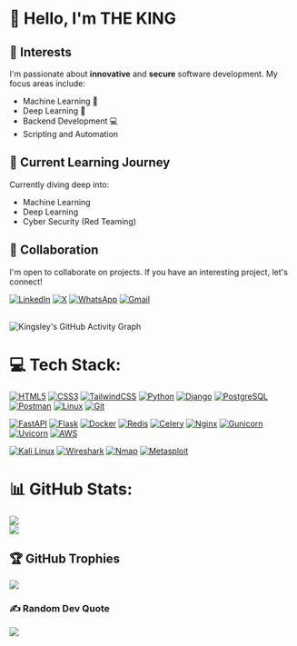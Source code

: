 # 👋 Hello, I'm THE KING

## 👀 Interests
I'm passionate about **innovative** and **secure** software development. My focus areas include:
- Machine Learning 🤖
- Deep Learning 🧠
- Backend Development 💻
- Scripting and Automation

## 🌱 Current Learning Journey
Currently diving deep into:
- Machine Learning
- Deep Learning
- Cyber Security (Red Teaming)
  


## 💞️ Collaboration
I'm open to collaborate on projects. If you have an interesting project, let's connect!


[![LinkedIn](https://img.shields.io/badge/LinkedIn-%230077B5.svg?logo=linkedin&logoColor=white)](https://www.linkedin.com/in/kingsleyesisi/) [![X](https://img.shields.io/badge/X-black.svg?logo=X&logoColor=white)](https://twitter.com/kingsleyesisi) [![WhatsApp](https://img.shields.io/badge/WhatsApp-green.svg?logo=WhatsApp&logoColor=white)](https://wa.me/+2349150309346) 
[![Gmail](https://img.shields.io/badge/-Gmail-c14438?style=flat&logo=Gmail&logoColor=white)](mailto:kingsleyesisi@yahoo.com)

<br/>

<img align="center" src="https://github-readme-activity-graph.vercel.app/graph?username=kingsleyesisi&bg_color=1a1b27&color=1f6feb&line=38bcad&point=628fdb&area=true&hide_border=true" alt="Kingsley's GitHub Activity Graph" />

<br />


# 💻 Tech Stack:
[![HTML5](https://img.shields.io/badge/html5-%23E34F26.svg?style=for-the-badge&logo=html5&logoColor=white)](https://developer.mozilla.org/en-US/docs/Web/HTML)
[![CSS3](https://img.shields.io/badge/css3-%231572B6.svg?style=for-the-badge&logo=css3&logoColor=white)](https://developer.mozilla.org/en-US/docs/Web/CSS)
[![TailwindCSS](https://img.shields.io/badge/tailwindcss-%2306B6D4.svg?style=for-the-badge&logo=tailwind-css&logoColor=white)](https://tailwindcss.com)
[![Python](https://img.shields.io/badge/python-%233776AB.svg?style=for-the-badge&logo=python&logoColor=white)](https://www.python.org)
[![Django](https://img.shields.io/badge/django-%23092E20.svg?style=for-the-badge&logo=django&logoColor=white)](https://www.djangoproject.com)
[![PostgreSQL](https://img.shields.io/badge/postgresql-%23336791.svg?style=for-the-badge&logo=postgresql&logoColor=white)](https://www.postgresql.org)
[![Postman](https://img.shields.io/badge/postman-%23FF6C37.svg?style=for-the-badge&logo=postman&logoColor=white)](https://www.postman.com)
[![Linux](https://img.shields.io/badge/linux-%23FCC624.svg?style=for-the-badge&logo=linux&logoColor=black)](https://www.kernel.org)
[![Git](https://img.shields.io/badge/git-%23F05032.svg?style=for-the-badge&logo=git&logoColor=white)](https://git-scm.com)

[![FastAPI](https://img.shields.io/badge/fastapi-%23009688.svg?style=for-the-badge&logo=fastapi&logoColor=white)](https://fastapi.tiangolo.com/)
[![Flask](https://img.shields.io/badge/flask-%23000000.svg?style=for-the-badge&logo=flask&logoColor=white)](https://flask.palletsprojects.com/)
[![Docker](https://img.shields.io/badge/docker-%232496ED.svg?style=for-the-badge&logo=docker&logoColor=white)](https://www.docker.com/)
[![Redis](https://img.shields.io/badge/redis-%23DC382D.svg?style=for-the-badge&logo=redis&logoColor=white)](https://redis.io/)
[![Celery](https://img.shields.io/badge/celery-%2337814A.svg?style=for-the-badge&logo=celery&logoColor=white)](https://docs.celeryq.dev/)
[![Nginx](https://img.shields.io/badge/nginx-%23009639.svg?style=for-the-badge&logo=nginx&logoColor=white)](https://www.nginx.com/)
[![Gunicorn](https://img.shields.io/badge/gunicorn-%234B8BBE.svg?style=for-the-badge&logo=gunicorn&logoColor=white)](https://gunicorn.org/)
[![Uvicorn](https://img.shields.io/badge/uvicorn-%23323330.svg?style=for-the-badge&logo=uvicorn&logoColor=white)](https://www.uvicorn.org/)
[![AWS](https://img.shields.io/badge/aws-%23232F3E.svg?style=for-the-badge&logo=amazon-aws&logoColor=white)](https://aws.amazon.com/)

[![Kali Linux](https://img.shields.io/badge/Kali-%2300282A.svg?style=for-the-badge&logo=kali-linux&logoColor=white)](https://www.kali.org/)
[![Wireshark](https://img.shields.io/badge/Wireshark-%23007ACC.svg?style=for-the-badge&logo=wireshark&logoColor=white)](https://www.wireshark.org/)
[![Nmap](https://img.shields.io/badge/Nmap-%23EE4C2C.svg?style=for-the-badge&logo=nmap&logoColor=white)](https://nmap.org/)
[![Metasploit](https://img.shields.io/badge/Metasploit-%23B90505.svg?style=for-the-badge&logo=metasploit&logoColor=white)](https://www.metasploit.com/)


# 📊 GitHub Stats:
![](https://github-readme-streak-stats.herokuapp.com/?user=kingsleyesisi&theme=dark&hide_border=false)<br/>
![](https://github-readme-stats.vercel.app/api/top-langs/?username=kingsleyesisi&theme=dark&hide_border=false&include_all_commits=true&count_private=true&layout=compact)

## 🏆 GitHub Trophies
![](https://github-profile-trophy.vercel.app/?username=kingsleyesisi&theme=radical&no-frame=true&no-bg=false&margin-w=4)


### ✍️ Random Dev Quote
![](https://quotes-github-readme.vercel.app/api?type=horizontal&theme=radical)
